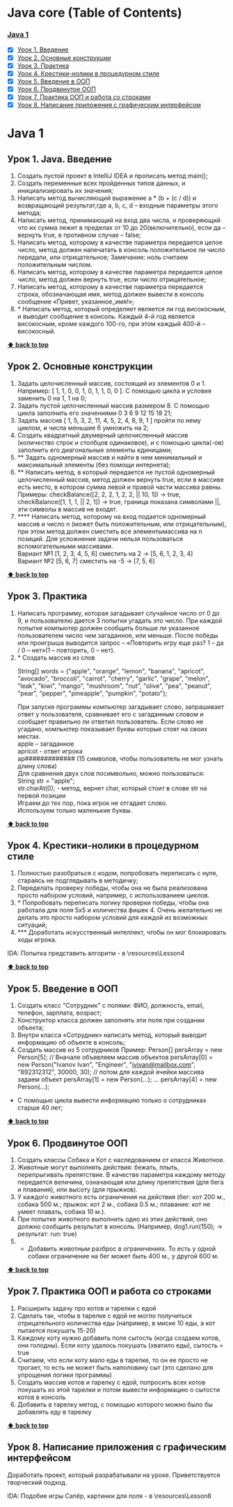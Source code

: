 # Java core (Table of Contents)

### [Java 1](#java-1)
- [x] [Урок 1. Введение](#%D1%83%D1%80%D0%BE%D0%BA-1-java-%D0%B2%D0%B2%D0%B5%D0%B4%D0%B5%D0%BD%D0%B8%D0%B5)
- [x] [Урок 2. Основные конструкции](#%D1%83%D1%80%D0%BE%D0%BA-2-%D0%BE%D1%81%D0%BD%D0%BE%D0%B2%D0%BD%D1%8B%D0%B5-%D0%BA%D0%BE%D0%BD%D1%81%D1%82%D1%80%D1%83%D0%BA%D1%86%D0%B8%D0%B8)
- [x] [Урок 3. Практика](#%D1%83%D1%80%D0%BE%D0%BA-3-%D0%BF%D1%80%D0%B0%D0%BA%D1%82%D0%B8%D0%BA%D0%B0)
- [x] [Урок 4. Крестики-нолики в процедурном стиле](#%D1%83%D1%80%D0%BE%D0%BA-4-%D0%BA%D1%80%D0%B5%D1%81%D1%82%D0%B8%D0%BA%D0%B8-%D0%BD%D0%BE%D0%BB%D0%B8%D0%BA%D0%B8-%D0%B2-%D0%BF%D1%80%D0%BE%D1%86%D0%B5%D0%B4%D1%83%D1%80%D0%BD%D0%BE%D0%BC-%D1%81%D1%82%D0%B8%D0%BB%D0%B5)
- [x] [Урок 5. Введение в ООП](#%D1%83%D1%80%D0%BE%D0%BA-5-%D0%B2%D0%B2%D0%B5%D0%B4%D0%B5%D0%BD%D0%B8%D0%B5-%D0%B2-%D0%BE%D0%BE%D0%BF)
- [x] [Урок 6. Продвинутое ООП](#%D1%83%D1%80%D0%BE%D0%BA-6-%D0%BF%D1%80%D0%BE%D0%B4%D0%B2%D0%B8%D0%BD%D1%83%D1%82%D0%BE%D0%B5-%D0%BE%D0%BE%D0%BF)
- [x] [Урок 7. Практика ООП и работа со строками](#%D1%83%D1%80%D0%BE%D0%BA-7-%D0%BF%D1%80%D0%B0%D0%BA%D1%82%D0%B8%D0%BA%D0%B0-%D0%BE%D0%BE%D0%BF-%D0%B8-%D1%80%D0%B0%D0%B1%D0%BE%D1%82%D0%B0-%D1%81%D0%BE-%D1%81%D1%82%D1%80%D0%BE%D0%BA%D0%B0%D0%BC%D0%B8)
- [x] [Урок 8. Написание приложения с графическим интерфейсом](#%D1%83%D1%80%D0%BE%D0%BA-8-%D0%BD%D0%B0%D0%BF%D0%B8%D1%81%D0%B0%D0%BD%D0%B8%D0%B5-%D0%BF%D1%80%D0%B8%D0%BB%D0%BE%D0%B6%D0%B5%D0%BD%D0%B8%D1%8F-%D1%81-%D0%B3%D1%80%D0%B0%D1%84%D0%B8%D1%87%D0%B5%D1%81%D0%BA%D0%B8%D0%BC-%D0%B8%D0%BD%D1%82%D0%B5%D1%80%D1%84%D0%B5%D0%B9%D1%81%D0%BE%D0%BC)

# Java 1

## Урок 1. Java. Введение
1. Создать пустой проект в IntelliJ IDEA и прописать метод main();
2. Создать переменные всех пройденных типов данных, и инициализировать их значения;
3. Написать метод вычисляющий выражение a * (b + (c / d)) и возвращающий результат,где a, b, c, d – входные параметры этого метода;
4. Написать метод, принимающий на вход два числа, и проверяющий что их сумма лежит в пределах от 10 до 20(включительно), если да – вернуть true, в противном случае – false;
5. Написать метод, которому в качестве параметра передается целое число, метод должен напечатать в консоль положительное ли число передали, или отрицательное; Замечание: ноль считаем положительным числом.
6. Написать метод, которому в качестве параметра передается целое число, метод должен вернуть true, если число отрицательное;
7. Написать метод, которому в качестве параметра передается строка, обозначающая имя, метод должен вывести в консоль сообщение «Привет, указанное_имя!»;
8. \* Написать метод, который определяет является ли год високосным, и выводит сообщение в консоль. Каждый 4-й год является високосным, кроме каждого 100-го, при этом каждый 400-й – високосный.

**[⬆ back to top](#java-core-table-of-contents)**

## Урок 2. Основные конструкции
1. Задать целочисленный массив, состоящий из элементов 0 и 1. Например: [ 1, 1, 0, 0, 1, 0, 1, 1, 0, 0 ]. С помощью цикла и условия заменить 0 на 1, 1 на 0;
2. Задать пустой целочисленный массив размером 8. С помощью цикла заполнить его значениями 0 3 6 9 12 15 18 21;
3. Задать массив [ 1, 5, 3, 2, 11, 4, 5, 2, 4, 8, 9, 1 ] пройти по нему циклом, и числа меньшие 6 умножить на 2;
4. Создать квадратный двумерный целочисленный массив (количество строк и столбцов одинаковое), и с помощью цикла(-ов) заполнить его диагональные элементы единицами;
5. \*\* Задать одномерный массив и найти в нем минимальный и максимальный элементы (без помощи интернета);
6. \*\* Написать метод, в который передается не пустой одномерный целочисленный массив, метод должен вернуть true, если в массиве есть место, в котором сумма левой и правой части массива равны. Примеры: checkBalance([2, 2, 2, 1, 2, 2, || 10, 1]) → true, checkBalance([1, 1, 1, || 2, 1]) → true, граница показана символами ||, эти символы в массив не входят.
7. \*\*\*\* Написать метод, которому на вход подается одномерный массив и число n (может быть положительным, или отрицательным), при этом метод должен сместить все элементымассива на n позиций. Для усложнения задачи нельзя пользоваться вспомогательными массивами.<br>
Вариант №1 [1, 2, 3, 4, 5, 6]  сместить на 2 -> [5, 6, 1, 2, 3, 4]<br>
Вариант №2 [5, 6, 7] сместить на -5 -> [7, 5, 6]

**[⬆ back to top](#java-core-table-of-contents)**

## Урок 3. Практика
1. Написать программу, которая загадывает случайное число от 0 до 9, и пользователю дается 3 попытки угадать это число. При каждой попытке компьютер должен сообщить больше ли указанное пользователем число чем загаданное, или меньше. После победы или проигрыша выводится запрос – «Повторить игру еще раз? 1 – да / 0 – нет»(1 – повторить, 0 – нет).
2. \* Создать массив из слов</p>
String[] words = {"apple", "orange", "lemon", "banana", "apricot", "avocado", "broccoli", "carrot", "cherry", "garlic", "grape", "melon", "leak", "kiwi", "mango", "mushroom", "nut", "olive", "pea", "peanut", "pear", "pepper", "pineapple", "pumpkin", "potato"};</p>
При запуске программы компьютер загадывает слово, запрашивает ответ у пользователя, сравнивает его с загаданным словом и сообщает правильно ли ответил пользователь. Если слово не угадано, компьютер показывает буквы которые стоят на своих местах.<br/>
apple – загаданное<br/>
apricot - ответ игрока<br/>
ap############# (15 символов, чтобы пользователь не мог узнать длину слова)<br/>
Для сравнения двух слов посимвольно, можно пользоваться:<br/>
String str = "apple";<br/>
str.charAt(0); - метод, вернет char, который стоит в слове str на первой позиции<br/>
Играем до тех пор, пока игрок не отгадает слово.<br/>
Используем только маленькие буквы.

**[⬆ back to top](#java-core-table-of-contents)**

## Урок 4. Крестики-нолики в процедурном стиле
1. Полностью разобраться с кодом, попробовать переписать с нуля, стараясь не подглядывать в методичку;
2. Переделать проверку победы, чтобы она не была реализована просто набором условий, например, с использованием циклов.
3. \* Попробовать переписать логику проверки победы, чтобы она работала для поля 5х5 и количества фишек 4. Очень желательно не делать это просто набором условий для каждой из возможных ситуаций;
4. \*\*\* Доработать искусственный интеллект, чтобы он мог блокировать ходы игрока.

IDA: Попытка представить алгоритм - в \resources\Lesson4

**[⬆ back to top](#java-core-table-of-contents)**

## Урок 5. Введение в ООП
1. Создать класс "Сотрудник" с полями: ФИО, должность, email, телефон, зарплата, возраст;
2. Конструктор класса должен заполнять эти поля при создании объекта;
3. Внутри класса «Сотрудник» написать метод, который выводит информацию об объекте в консоль;
4. Создать массив из 5 сотрудников
Пример:
Person[] persArray = new Person[5]; // Вначале объявляем массив объектов
persArray[0] = new Person("Ivanov Ivan", "Engineer", "ivivan@mailbox.com", "892312312", 30000, 30); // потом для каждой ячейки массива задаем объект
persArray[1] = new Person(...);
...
persArray[4] = new Person(...);

* С помощью цикла вывести информацию только о сотрудниках старше 40 лет;

**[⬆ back to top](#java-core-table-of-contents)**

## Урок 6. Продвинутое ООП
1. Создать классы Собака и Кот с наследованием от класса Животное.
2. Животные могут выполнять действия: бежать, плыть, перепрыгивать препятствие. В качестве параметра каждому методу передается величина, означающая или длину препятствия (для бега и плавания), или высоту (для прыжков).
3. У каждого животного есть ограничения на действия (бег: кот 200 м., собака 500 м.; прыжок: кот 2 м., собака 0.5 м.; плавание: кот не умеет плавать, собака 10 м.).
4. При попытке животного выполнить одно из этих действий, оно должно сообщить результат в консоль. (Например, dog1.run(150); -> результат: run: true)
5. * Добавить животным разброс в ограничениях. То есть у одной собаки ограничение на бег может быть 400 м., у другой 600 м.

**[⬆ back to top](#java-core-table-of-contents)**

## Урок 7. Практика ООП и работа со строками
1. Расширить задачу про котов и тарелки с едой
2. Сделать так, чтобы в тарелке с едой не могло получиться отрицательного количества еды (например, в миске 10 еды, а кот пытается покушать 15-20)
3. Каждому коту нужно добавить поле сытость (когда создаем котов, они голодны). Если коту удалось покушать (хватило еды), сытость = true
4. Считаем, что если коту мало еды в тарелке, то он ее просто не трогает, то есть не может быть наполовину сыт (это сделано для упрощения логики программы)
5. Создать массив котов и тарелку с едой, попросить всех котов покушать из этой тарелки и потом вывести информацию о сытости котов в консоль
6. Добавить в тарелку метод, с помощью которого можно было бы добавлять еду в тарелку

**[⬆ back to top](#java-core-table-of-contents)**

## Урок 8. Написание приложения с графическим интерфейсом
Доработать проект, который разрабатывали на уроке. Приветствуется творческий подход.

IDA: Подобие игры Сапёр, картинки для поля - в \resources\Lesson8
